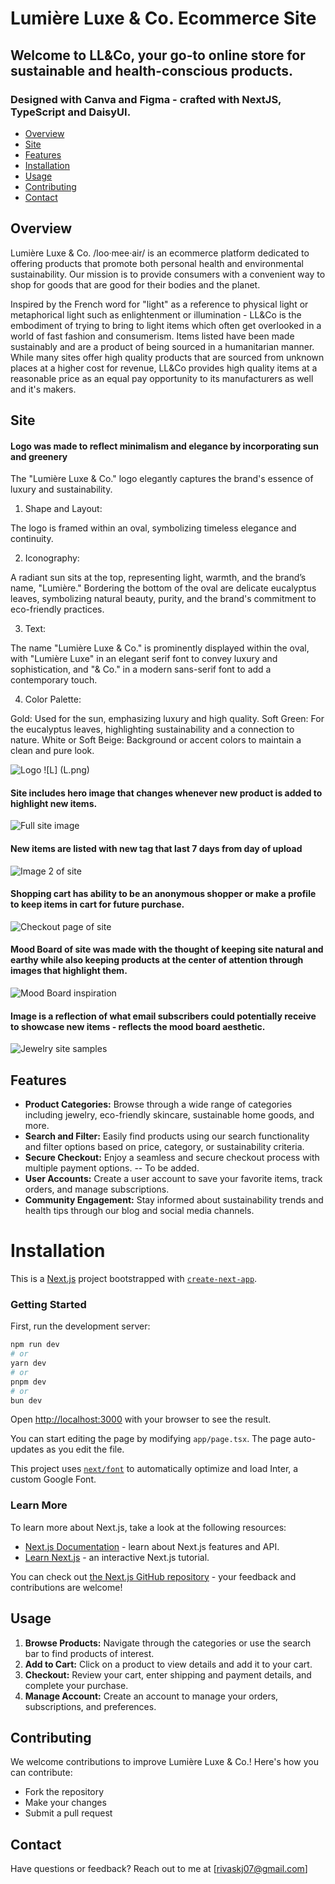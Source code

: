 # Lumière Luxe & Co. Ecommerce Site

## Welcome to LL&Co, your go-to online store for sustainable and health-conscious products.

### Designed with Canva and Figma - crafted with NextJS, TypeScript and DaisyUI.

- [Overview](#overview)
- [Site](#site)
- [Features](#features)
- [Installation](#installation)
- [Usage](#usage)
- [Contributing](#contributing)
- [Contact](#contact)


## Overview

Lumière Luxe & Co. /loo·mee·air/ is an ecommerce platform dedicated to offering products that promote both personal health and environmental sustainability. Our mission is to provide consumers with a convenient way to shop for goods that are good for their bodies and the planet.

Inspired by the French word for "light" as a reference to physical light or metaphorical light such as enlightenment or illumination - LL&Co is the embodiment of trying to bring to light items which often get overlooked in a world of fast fashion and consumerism. Items listed have been made sustainably and are a product of being sourced in a humanitarian manner. While many sites offer high quality products that are sourced from unknown places at a higher cost for revenue, LL&Co provides high quality items at a reasonable price as an equal pay opportunity to its manufacturers as well and it's makers. 

## Site

#### Logo was made to reflect minimalism and elegance by incorporating sun and greenery 
The "Lumière Luxe & Co." logo elegantly captures the brand's essence of luxury and sustainability.

1. Shape and Layout:

The logo is framed within an oval, symbolizing timeless elegance and continuity.

2. Iconography:

A radiant sun sits at the top, representing light, warmth, and the brand’s name, "Lumière."
Bordering the bottom of the oval are delicate eucalyptus leaves, symbolizing natural beauty, purity, and the brand's commitment to eco-friendly practices.

3. Text:

The name "Lumière Luxe & Co." is prominently displayed within the oval, with "Lumière Luxe" in an elegant serif font to convey luxury and sophistication, and "& Co." in a modern sans-serif font to add a contemporary touch.

4. Color Palette:

Gold: Used for the sun, emphasizing luxury and high quality.
Soft Green: For the eucalyptus leaves, highlighting sustainability and a connection to nature.
White or Soft Beige: Background or accent colors to maintain a clean and pure look.

![Logo](image.png)
![L] (L.png)

#### Site includes hero image that changes whenever new product is added to highlight new items.
![Full site image](src/assets/lumiere-img-3.png)
#### New items are listed with new tag that last 7 days  from day of upload
![Image 2 of site](src/assets/lumiere-img-2.png)
#### Shopping cart has ability to be an anonymous shopper or make a profile to keep items in cart for future purchase.
![Checkout page of site](src/assets/checkout-img.png)
#### Mood Board of site was made with the thought of keeping site natural and earthy while also keeping products at the center of attention through images that highlight them.
![Mood Board inspiration](src/assets/mood-board.png)
#### Image is a reflection of what email subscribers could potentially receive to showcase new items - reflects the mood board aesthetic.
![Jewelry site samples](src/assets/site-samples.png)



## Features


- **Product Categories:** Browse through a wide range of categories including jewelry, eco-friendly skincare, sustainable home goods, and more.
- **Search and Filter:** Easily find products using our search functionality and filter options based on price, category, or sustainability criteria.
- **Secure Checkout:** Enjoy a seamless and secure checkout process with multiple payment options. -- To be added.
- **User Accounts:** Create a user account to save your favorite items, track orders, and manage subscriptions.
- **Community Engagement:** Stay informed about sustainability trends and health tips through our blog and social media channels.

# Installation

This is a [Next.js](https://nextjs.org/) project bootstrapped with [`create-next-app`](https://github.com/vercel/next.js/tree/canary/packages/create-next-app).

### Getting Started

First, run the development server:

```bash
npm run dev
# or
yarn dev
# or
pnpm dev
# or
bun dev
```

Open [http://localhost:3000](http://localhost:3000) with your browser to see the result.

You can start editing the page by modifying `app/page.tsx`. The page auto-updates as you edit the file.

This project uses [`next/font`](https://nextjs.org/docs/basic-features/font-optimization) to automatically optimize and load Inter, a custom Google Font.

### Learn More

To learn more about Next.js, take a look at the following resources:

- [Next.js Documentation](https://nextjs.org/docs) - learn about Next.js features and API.
- [Learn Next.js](https://nextjs.org/learn) - an interactive Next.js tutorial.

You can check out [the Next.js GitHub repository](https://github.com/vercel/next.js/) - your feedback and contributions are welcome!

## Usage

1. **Browse Products:** Navigate through the categories or use the search bar to find products of interest.
2. **Add to Cart:** Click on a product to view details and add it to your cart.
3. **Checkout:** Review your cart, enter shipping and payment details, and complete your purchase.
4. **Manage Account:** Create an account to manage your orders, subscriptions, and preferences.

## Contributing

We welcome contributions to improve Lumière Luxe & Co.! Here's how you can contribute:

- Fork the repository
- Make your changes
- Submit a pull request

## Contact

Have questions or feedback? Reach out to me at [rivaskj07@gmail.com]